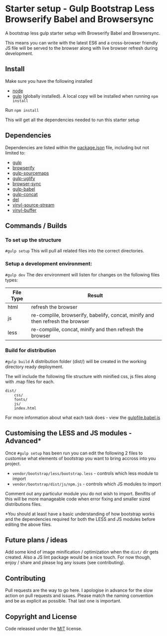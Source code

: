 # Starter setup - Gulp Bootstrap Less Browserify Babel and Browsersync

A bootstrap less gulp starter setup with Browserify Babel and Browsersync.

This means you can write with the latest ES6 and a cross-browser friendly JS file will be served to the browser along with live browser refresh during development.


## Install

Make sure you have the following installed
- [node](https://github.com/nodejs/node/wiki)
- [gulp](http://gulpjs.com/) (globally installed). A local copy will be installed when running `npm install`

Run `npm install`

This will get all the dependencies needed to run this starter setup

## Dependencies

Dependencies are listed within the [package.json](https://github.com/chrisj-skinner/chrisj-skinner.github.io/LICENSE) file, including but not limited to: 

- [gulp](http://gulpjs.com/)
- [browserify](http://browserify.org/)
- [gulp-sourcemaps](https://www.npmjs.com/package/gulp-sourcemaps)
- [gulp-uglify](https://www.npmjs.com/package/gulp-uglify)
- [browser-sync](https://www.npmjs.com/package/browser-sync)
- [gulp-babel](https://www.npmjs.com/package/gulp-babel)
- [gulp-concat](https://www.npmjs.com/package/gulp-concat)
- [del](https://www.npmjs.com/package/del)
- [vinyl-source-stream](https://www.npmjs.com/package/vinyl-source-stream)
- [vinyl-buffer](https://www.npmjs.com/package/vinyl-buffer)

## Commands / Builds


### To set up the structure
`#gulp setup`
This will pull all related files into the correct directories.


### Setup a development environment:
`#gulp dev`
The dev environment will listen for changes on the following files types:

| File Type     | Result        																 |
| ------------- | -------------------------------------------------------------------------------|
| html          | refresh the browser 															 |
| js            | re-complile, browserify, babelify, concat, minify and then refresh the browser |
| less          | re-complile, concat, minify and then refresh the browser						 |

### Build for distribution
`#gulp build`
A distribution folder (dist/) will be created in the working directory ready deployment.

The will include the following file structure with minified css, js files along with .map files for each.

	dist/
		css/
		fonts/
		js/
		index.html


For more information about what each task does - view the [gulpfile.babel.js](https://github.com/chrisj-skinner/chrisj-skinner.github.io/LICENSE)

## Customising the LESS and JS modules - Advanced*

Once `#gulp setup` has been run you can edit the following 2 files to customise what elements of bootstrap you want to bring accross into you project.

- `vendor/bootstrap/less/bootstrap.less` - controls which less module to import
- `vendor/bootstrap/dist/js/npm.js` - controls which JS modules to import

Comment out any particulur module you do not wish to import. Benifits of this will be more manageable code when error fixing and smaller sized distributions files.

*You should at least have a basic understanding of how bootstrap works and the dependencies required for both the LESS and JS modules before editing the above files.

## Future plans / ideas

Add some kind of image minification / optimization when the `dist/` dir gets created. Also a JS lint package would be a nice touch. For now though, enjoy / share and please log any issues (see contributing).

## Contributing

Pull requests are the way to go here. I apologise in advance for the slow action on pull requests and issues. Please match the naming convention and be as explicit as possible. That last one is important.

## Copyright and License

Code released under the [MIT](https://github.com/chrisj-skinner/chrisj-skinner.github.io/LICENSE) license.